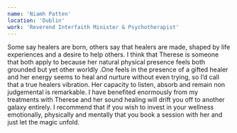 ```yaml
---
name: 'Niamh Patten'
location: 'Dublin'
work: 'Reverend Interfaith Minister & Psychotherapist'
---
```

Some say healers are born, others say that healers are made, shaped by life experiences and a desire to help others. I think that Therese is someone that both apply to because her natural physical presence feels both grounded but yet other worldly .One feels in the presence of a gifted healer and her energy seems to heal and nurture without even trying, so I’d call that a true healers vibration. Her capacity to listen, absorb and remain non judgemental is remarkable. I have benefited enormously from my treatments with Therese and her sound healing will drift you off to another galaxy entirely. I recommend that if you wish to invest in your wellness emotionally, physically and mentally that you book a session with her and just let the magic unfold.